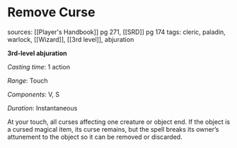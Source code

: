 # Remove Curse
sources: [[Player's Handbook]] pg 271, [[SRD]] pg 174
tags: cleric, paladin, warlock, [[Wizard]], [[3rd level]], abjuration

**3rd-level abjuration**

*Casting time*: 1 action

*Range*: Touch

*Components*: V, S

*Duration*: Instantaneous

At your touch, all curses affecting one creature or object end. If the object is a cursed magical item, its curse remains, but the spell breaks its owner’s attunement to the object so it can be removed or discarded.
